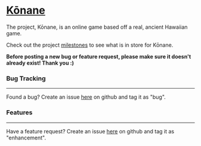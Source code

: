 # [Kōnane](http://summerdew.com/projects/konane)

The project, Kōnane, is an online game based off a real, ancient Hawaiian game.


Check out the project [milestones](https://github.com/SummerDew/Konane/issues/milestones) to see what is in store for Kōnane.


**Before posting a new bug or feature request, please make sure it doesn't already exist! Thank you :)**

### Bug Tracking 
***
Found a bug? Create an issue [here](http://github.com/SummerDew/Konane/issues) on github and tag it as "bug".


### Features
***
Have a feature request? Create an issue [here](http://github.com/SummerDew/Konane/issues) on github and tag it as "enhancement".

